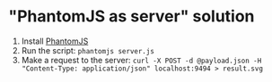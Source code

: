 "PhantomJS as server" solution
==================================

1. Install [PhantomJS](http://phantomjs.org/download.html)
1. Run the script: `phantomjs server.js`
1. Make a request to the server: `curl -X POST -d @payload.json -H "Content-Type: application/json" localhost:9494 > result.svg`
